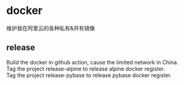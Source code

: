# docker

维护我在阿里云的各种私有&共有镜像

## release

Build the docker in github action, cause the limited network in China.  
Tag the project release-alpine to release alpine docker register.  
Tag the project release-pybase to release pybase docker register.    



